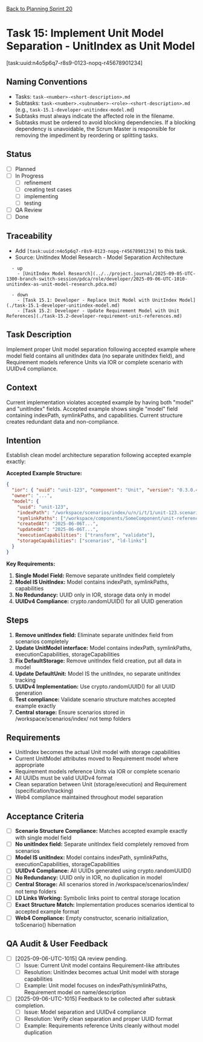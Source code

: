 [Back to Planning Sprint 20](./planning-2025-09-06-UTC-0730.md)

# Task 15: Implement Unit Model Separation - UnitIndex as Unit Model
[task:uuid:n4o5p6q7-r8s9-0123-nopq-r45678901234]

## Naming Conventions
- Tasks: `task-<number>-<short-description>.md`
- Subtasks: `task-<number>.<subnumber>-<role>-<short-description>.md` (e.g., `task-15.1-developer-unitindex-model.md`)
- Subtasks must always indicate the affected role in the filename.
- Subtasks must be ordered to avoid blocking dependencies. If a blocking dependency is unavoidable, the Scrum Master is responsible for removing the impediment by reordering or splitting tasks.

## Status
- [ ] Planned
- [ ] In Progress
  - [ ] refinement
  - [ ] creating test cases
  - [ ] implementing
  - [ ] testing
- [ ] QA Review
- [ ] Done

## Traceability
- Add `[task:uuid:n4o5p6q7-r8s9-0123-nopq-r45678901234]` to this task.
- Source: UnitIndex Model Research - Model Separation Architecture
```
  - up
    - [UnitIndex Model Research](../../project.journal/2025-09-05-UTC-1300-branch-switch-session/pdca/role/developer/2025-09-06-UTC-1010-unitindex-as-unit-model-research.pdca.md)
```
```
  - down
    - [Task 15.1: Developer - Replace Unit Model with UnitIndex Model](./task-15.1-developer-unitindex-model.md)
    - [Task 15.2: Developer - Update Requirement Model with Unit References](./task-15.2-developer-requirement-unit-references.md)
```

## Task Description
Implement proper Unit model separation following accepted example where model field contains all unitIndex data (no separate unitIndex field), and Requirement models reference Units via IOR or complete scenario with UUIDv4 compliance.

## Context
Current implementation violates accepted example by having both "model" and "unitIndex" fields. Accepted example shows single "model" field containing indexPath, symlinkPaths, and capabilities. Current structure creates redundant data and non-compliance.

## Intention
Establish clean model architecture separation following accepted example exactly:

**Accepted Example Structure:**
```json
{
  "ior": { "uuid": "unit-123", "component": "Unit", "version": "0.3.0.4" },
  "owner": "...",
  "model": {
    "uuid": "unit-123",
    "indexPath": "/workspace/scenarios/index/u/n/i/t/1/unit-123.scenario.json",
    "symlinkPaths": ["/workspace/components/SomeComponent/unit-reference"],
    "createdAt": "2025-06-06T...",
    "updatedAt": "2025-06-06T...",
    "executionCapabilities": ["transform", "validate"],
    "storageCapabilities": ["scenarios", "ld-links"]
  }
}
```

**Key Requirements:**
1. **Single Model Field:** Remove separate unitIndex field completely
2. **Model IS UnitIndex:** Model contains indexPath, symlinkPaths, capabilities
3. **No Redundancy:** UUID only in IOR, storage data only in model
4. **UUIDv4 Compliance:** crypto.randomUUID() for all UUID generation

## Steps
1. **Remove unitIndex field:** Eliminate separate unitIndex field from scenarios completely
2. **Update UnitModel interface:** Model contains indexPath, symlinkPaths, executionCapabilities, storageCapabilities
3. **Fix DefaultStorage:** Remove unitIndex field creation, put all data in model
4. **Update DefaultUnit:** Model IS the unitIndex, no separate unitIndex tracking
5. **UUIDv4 Implementation:** Use crypto.randomUUID() for all UUID generation
6. **Test compliance:** Validate scenario structure matches accepted example exactly
7. **Central storage:** Ensure scenarios stored in /workspace/scenarios/index/ not temp folders

## Requirements
- UnitIndex becomes the actual Unit model with storage capabilities
- Current UnitModel attributes moved to Requirement model where appropriate
- Requirement models reference Units via IOR or complete scenario
- All UUIDs must be valid UUIDv4 format
- Clean separation between Unit (storage/execution) and Requirement (specification/tracking)
- Web4 compliance maintained throughout model separation

## Acceptance Criteria
- [ ] **Scenario Structure Compliance:** Matches accepted example exactly with single model field
- [ ] **No unitIndex field:** Separate unitIndex field completely removed from scenarios
- [ ] **Model IS unitIndex:** Model contains indexPath, symlinkPaths, executionCapabilities, storageCapabilities
- [ ] **UUIDv4 Compliance:** All UUIDs generated using crypto.randomUUID()
- [ ] **No Redundancy:** UUID only in IOR, no duplication in model
- [ ] **Central Storage:** All scenarios stored in /workspace/scenarios/index/ not temp folders
- [ ] **LD Links Working:** Symbolic links point to central storage location
- [ ] **Exact Structure Match:** Implementation produces scenarios identical to accepted example format
- [ ] **Web4 Compliance:** Empty constructor, scenario initialization, toScenario() hibernation

## QA Audit & User Feedback
- [ ] [2025-09-06-UTC-1015] QA review pending.
  - [ ] Issue: Current Unit model contains Requirement-like attributes
  - [ ] Resolution: UnitIndex becomes actual Unit model with storage capabilities
  - [ ] Example: Unit model focuses on indexPath/symlinkPaths, Requirement model on name/description
- [ ] [2025-09-06-UTC-1015] Feedback to be collected after subtask completion.
  - [ ] Issue: Model separation and UUIDv4 compliance
  - [ ] Resolution: Verify clean separation and proper UUID format
  - [ ] Example: Requirements reference Units cleanly without model duplication